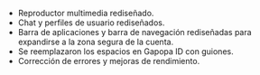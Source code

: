 - Reproductor multimedia rediseñado.
- Chat y perfiles de usuario rediseñados.
- Barra de aplicaciones y barra de navegación rediseñadas para expandirse a la zona segura de la cuenta.
- Se reemplazaron los espacios en Gapopa ID con guiones.
- Corrección de errores y mejoras de rendimiento.
